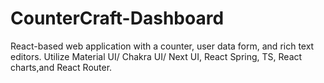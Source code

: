 # CounterCraft-Dashboard
React-based web application with a counter, user data form, and rich text editors. Utilize Material UI/ Chakra UI/ Next UI, React Spring, TS, React charts,and React Router.
